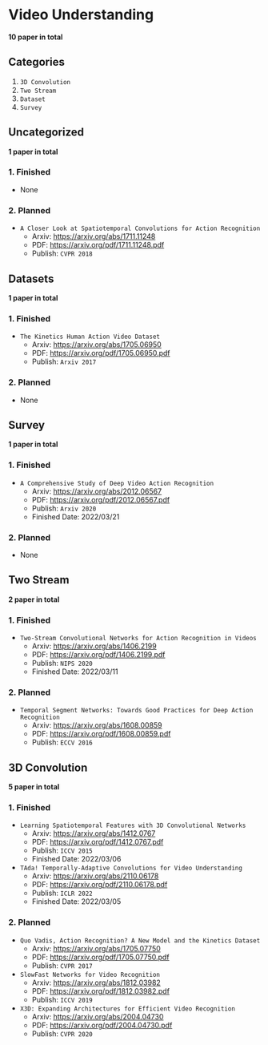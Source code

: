 # Video Understanding

**10 paper in total**







## Categories

1. `3D Convolution`
2. `Two Stream`
3. `Dataset`
4. `Survey`







## Uncategorized

**1 paper in total**

### 1. Finished

- None

### 2. Planned

- `A Closer Look at Spatiotemporal Convolutions for Action Recognition`
  - Arxiv: https://arxiv.org/abs/1711.11248
  - PDF: https://arxiv.org/pdf/1711.11248.pdf
  - Publish: `CVPR 2018`







## Datasets

**1 paper in total**

### 1. Finished

- `The Kinetics Human Action Video Dataset`
  - Arxiv: https://arxiv.org/abs/1705.06950
  - PDF: https://arxiv.org/pdf/1705.06950.pdf
  - Publish: `Arxiv 2017 `

### 2. Planned

- None







## Survey

**1 paper in total**

### 1. Finished

- `A Comprehensive Study of Deep Video Action Recognition`
  - Arxiv: https://arxiv.org/abs/2012.06567
  - PDF: https://arxiv.org/pdf/2012.06567.pdf
  - Publish: `Arxiv 2020`
  - Finished Date: 2022/03/21

### 2. Planned

- None







## Two Stream

**2 paper in total**

### 1. Finished

- `Two-Stream Convolutional Networks for Action Recognition in Videos`
  - Arxiv: https://arxiv.org/abs/1406.2199
  - PDF: https://arxiv.org/pdf/1406.2199.pdf
  - Publish: `NIPS 2020`
  - Finished Date: 2022/03/11

### 2. Planned

- `Temporal Segment Networks: Towards Good Practices for Deep Action Recognition`
  - Arxiv: https://arxiv.org/abs/1608.00859
  - PDF: https://arxiv.org/pdf/1608.00859.pdf
  - Publish: `ECCV 2016`







## 3D Convolution

**5 paper in total**

### 1. Finished

- `Learning Spatiotemporal Features with 3D Convolutional Networks`
  - Arxiv: https://arxiv.org/abs/1412.0767
  - PDF: https://arxiv.org/pdf/1412.0767.pdf
  - Publish: `ICCV 2015`
  - Finished Date: 2022/03/06
- `TAda! Temporally-Adaptive Convolutions for Video Understanding`
  - Arxiv: https://arxiv.org/abs/2110.06178
  - PDF: https://arxiv.org/pdf/2110.06178.pdf
  - Publish: `ICLR 2022`
  - Finished Date: 2022/03/05

### 2. Planned

- `Quo Vadis, Action Recognition? A New Model and the Kinetics Dataset`
  - Arxiv: https://arxiv.org/abs/1705.07750
  - PDF: https://arxiv.org/pdf/1705.07750.pdf
  - Publish: `CVPR 2017`
- `SlowFast Networks for Video Recognition`
  - Arxiv: https://arxiv.org/abs/1812.03982
  - PDF: https://arxiv.org/pdf/1812.03982.pdf
  - Publish: `ICCV 2019`
- `X3D: Expanding Architectures for Efficient Video Recognition`
  - Arxiv: https://arxiv.org/abs/2004.04730
  - PDF: https://arxiv.org/pdf/2004.04730.pdf
  - Publish: `CVPR 2020`



